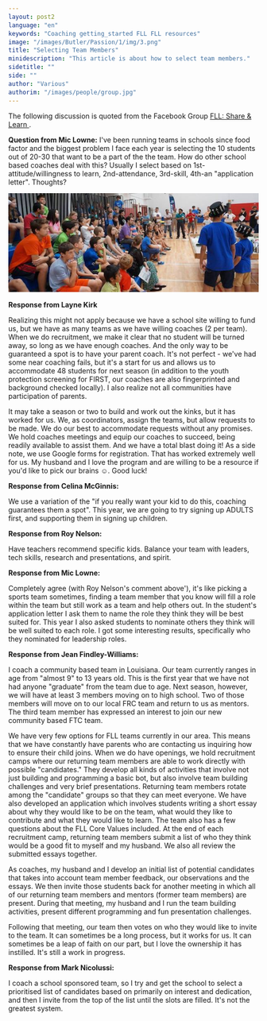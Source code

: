 ```yaml
---
layout: post2
language: "en"
keywords: "Coaching getting_started FLL FLL resources"
image: "/images/Butler/Passion/1/img/3.png"
title: "Selecting Team Members"
minidescription: "This article is about how to select team members."
sidetitle: ""
side: ""
author: "Various"
authorim: "/images/people/group.jpg"
---
```

The following discussion is quoted from the Facebook Group <a href="https://www.facebook.com/groups/FLLShareandLearn/">FLL: Share & Learn </a>.

<b>Question from Mic Lowne:</b> I've been running teams in schools since food factor and the biggest problem I face each year is selecting the 10 students out of 20-30 that want to be a part of the the team. How do other school based coaches deal with this? Usually I select based on 1st-attitude/willingness to learn, 2nd-attendance, 3rd-skill, 4th-an "application letter". Thoughts?


<img src="/images/coachcorner/SelectingTeam.jpg" style="max-width: 100%" />

**Response from Layne Kirk**

Realizing this might not apply because we have a school site willing to fund us, but we have as many teams as we have willing coaches (2 per team). When we do recruitment, we make it clear that no student will be turned away, so long as we have enough coaches. And the only way to be guaranteed a spot is to have your parent coach. It's not perfect - we've had some near coaching fails, but it's a start for us and allows us to accommodate 48 students for next season (in addition to the youth protection screening for FIRST, our coaches are also fingerprinted and background checked locally). I also realize not all communities have participation of parents.

It may take a season or two to build and work out the kinks, but it has worked for us. We, as coordinators, assign the teams, but allow requests to be made. We do our best to accommodate requests without any promises. We hold coaches meetings and equip our coaches to succeed, being readily available to assist them. And we have a total blast doing it! As a side note, we use Google forms for registration. That has worked extremely well for us. My husband and I love the program and are willing to be a resource if you'd like to pick our brains ☺. Good luck!

**Response from Celina McGinnis:**

We use a variation of the "if you really want your kid to do this, coaching guarantees them a spot". This year, we are going to try signing up ADULTS first, and supporting them in signing up children.

**Response from Roy Nelson:**

Have teachers recommend specific kids. Balance your team with leaders, tech skills, research and presentations, and spirit.

**Response from Mic Lowne:**

Completely agree (with Roy Nelson's comment above'), it's like picking a sports team sometimes, finding a team member that you know will fill a role within the team but still work as a team and help others out. In the student's application letter I ask them to name the role they think they will be best suited for. This year I also asked students to nominate others they think will be well suited to each role. I got some interesting results, specifically who they nominated for leadership roles.

**Response from Jean Findley-Williams:**

I coach a community based team in Louisiana. Our team currently ranges in age from "almost 9" to 13 years old. This is the first year that we have not had anyone "graduate" from the team due to age. Next season, however, we will have at least 3 members moving on to high school. Two of those members will move on to our local FRC team and return to us as mentors. The third team member has expressed an interest to join our new community based FTC team. 

We have very few options for FLL teams currently in our area. This means that we have constantly have parents who are contacting us inquiring how to ensure their child joins. When we do have openings, we hold recruitment camps where our returning team members are able to work directly with possible "candidates." They develop all kinds of activities that involve not just building and programming a basic bot, but also involve team building challenges and very brief presentations. Returning team members rotate among the "candidate" groups so that they can meet everyone. We have also developed an application which involves students writing a short essay about why they would like to be on the team, what would they like to contribute and what they would like to learn. The team also has a few questions about the FLL Core Values included. At the end of each recruitment camp, returning team members submit a list of who they think would be a good fit to myself and my husband. We also all review the submitted essays together. 

As coaches, my husband and I develop an initial list of potential candidates that takes into account team member feedback, our observations and the essays. We then invite those students back for another meeting in which all of our returning team members and mentors (former team members) are present. During that meeting, my husband and I run the team building activities, present different programming and fun presentation challenges. 

Following that meeting, our team then votes on who they would like to invite to the team. It can sometimes be a long process, but it works for us. It can sometimes be a leap of faith on our part, but I love the ownership it has instilled. It's still a work in progress.

**Response from Mark Nicolussi:**

I coach a school sponsored team, so I try and get the school to select a prioritised list of candidates based on primarily on interest and dedication, and then I invite from the top of the list until the slots are filled. It's not the greatest system.
